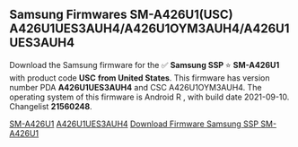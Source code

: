 <h2>Samsung Firmwares SM-A426U1(USC) A426U1UES3AUH4/A426U1OYM3AUH4/A426U1UES3AUH4</h2>
Download the Samsung firmware for the ✅ <strong>Samsung SSP </strong> ⭐ <strong>SM-A426U1</strong> with product code <strong>USC</strong> <strong> from United States</strong>. This firmware has version number PDA <strong>A426U1UES3AUH4</strong> and CSC A426U1OYM3AUH4. The operating system of this firmware is Android R , with build date 2021-09-10. Changelist <strong>21560248</strong>.


[SM-A426U1](https://samfirm.shop/samsung/model/SM-A426U1)
[A426U1UES3AUH4](https://samfirm.shop/samsung/pda/A426U1UES3AUH4)
[Download Firmware Samsung SSP SM-A426U1](https://samfirm.shop/samsung/firmware/454809)
